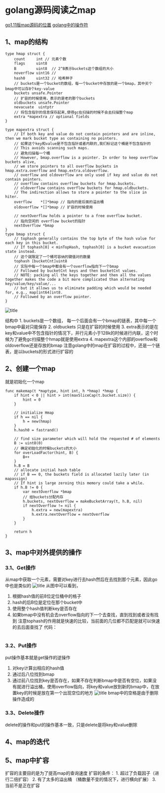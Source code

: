 # golang源码阅读之map
[go1.11版map源码的位置](https://github.com/Alvin-Fu/readgolangcode/blob/master/map.go)
[golang中的操作符](https://github.com/Alvin-Fu/notebook/blob/master/golang/operator/operator.md)

## 1、map的结构
```
type hmap struct {
	count     int // 元素个数
	flags     uint8
	B         uint8  // 2^B表示buckets这个数组的大小
	noverflow uint16 // 
	hash0     uint32 // 哈希种子
	// buckets是一个bucket的数组，每一个bucket中存放的是一个bmap，其中买个bmap中可以存8个key-value
	buckets unsafe.Pointer 
	// 扩容的时候使用，表示的是老的那个buckets
	oldbuckets unsafe.Pointer 
	nevacuate  uintptr        
	// 将包含指针的信息保存起来,使得gc在扫描的时候不会去扫描整个map
	extra *mapextra // optional fields
}

```

```
type mapextra struct {
	// If both key and value do not contain pointers and are inline, then we mark bucket type as containing no pointers.
	// 如果这个key和value是不包含指针或者内联的,我们标记这个桶是不包含指针的
	// This avoids scanning such maps.
	// 避免扫描每一个桶
	// However, bmap.overflow is a pointer. In order to keep overflow buckets alive,
	// we store pointers to all overflow buckets in hmap.extra.overflow and hmap.extra.oldoverflow.
	// overflow and oldoverflow are only used if key and value do not contain pointers.
	// overflow contains overflow buckets for hmap.buckets.
	// oldoverflow contains overflow buckets for hmap.oldbuckets.
	// The indirection allows to store a pointer to the slice in hiter.
	overflow    *[]*bmap // 指向的是后面的溢出桶
	oldoverflow *[]*bmap // 扩容的时候使用

	// nextOverflow holds a pointer to a free overflow bucket.
	// 指向空闲的 overflow bucket的指针
	nextOverflow *bmap
}
type bmap struct {
	// tophash generally contains the top byte of the hash value for each key in this bucket.
	// If tophash[0] < minTopHash, tophash[0] is a bucket evacuation state instead.
	// 这个就限定了一个桶可容纳的键值对的数量
	tophash [bucketCnt]uint8
	// 实际中每一个bmap中都会有一个overflow指向下一个bmap
	// Followed by bucketCnt keys and then bucketCnt values.
	// NOTE: packing all the keys together and then all the values together makes the code a bit more complicated than alternating key/value/key/value/...
	// but it allows us to eliminate padding which would be needed for, e.g., map[int64]int8.
	// Followed by an overflow pointer.
}

```
![title](../.local/static/2019/10/2/Snipaste_2019-11-04_15-58-33.1572928191038.png)

结构中 
	1. buckets是一个数组， 每一个后面会有一个bmap的链表，其中每一个bmap中最对只能保存
	2. oldbuckets 只是在扩容的时候使用
	3. extra表示的是在key和value中不包含指针的情况下，并行元素小于128k的时候进行内联，这个时候为了避免gc扫描整个hmap就是使用extra
	4. mapextra这个内部的overflow和oldoverflow还是存放的bmap
注意golang中的map在扩容的过程中，还是一个链表，是以buckets的形式进行扩容的

## 2、创建一个map
就是初始化一个map
```
func makemap(t *maptype, hint int, h *hmap) *hmap {
	if hint < 0 || hint > int(maxSliceCap(t.bucket.size)) {
		hint = 0
	}

	// initialize Hmap
	if h == nil {
		h = new(hmap)
	}
	h.hash0 = fastrand()

	// find size parameter which will hold the requested # of elements
	B := uint8(0)
	// 确定初始化的时候buckets的大小
	for overLoadFactor(hint, B) {
		B++
	}
	h.B = B
	// allocate initial hash table
	// if B == 0, the buckets field is allocated lazily later (in mapassign)
	// If hint is large zeroing this memory could take a while.
	if h.B != 0 {
		var nextOverflow *bmap
		// 给buckets分配内存
		h.buckets, nextOverflow = makeBucketArray(t, h.B, nil)
		if nextOverflow != nil {
			h.extra = new(mapextra)
			h.extra.nextOverflow = nextOverflow
		}
	}

	return h
}

```


## 3、map中对外提供的操作
### 3.1、Get操作
从map中获取一个元素，需要对key进行去hash然后在去找到那个元素，因此go中也是类似的
![title](../.local/static/2019/10/2/Snipaste_2019-11-04_17-41-52.1572928201136.png)
从图中可以看到，
1. 根据hash值的前8位定位桶中的格子
2. hash的后B位是定位在那个bucket中
3. 使用整个hash值判断key是否存在
4. 如果bmap中没有机会去overflow指向的下一个去查找，直到找到或者没有找到
注意tophash的作用就是快速的比较，当前面的几位都不匹配是就可以快速的去后面查找了
代码：
```

```
### 3.2、Put操作
put操作基本就是get操作的逆操作
1. 对key计算出相应的hash值
2. 通过后八位找到bmap
3. 通过前八位找到key是否存在，如果不存在判断bmap中是否有空位，如果没有就进行溢出桶，使用overflow指向，将key和value放到新的bmap中，在放置key的时候是放在第一个出现空位的地方
![title](../.local/static/2019/10/2/Snipaste_2019-11-04_20-14-40.1572928207232.png)
bmap中的空格是由于删除操作造成的


### 3.3、Delete操作
delete的操作和put的操作基本一致，只是delete是将key和value删除

## 4、map的迭代

## 5、map中扩容
扩容的主要目的是为了提高map的查询速度
扩容的条件：
	1. 超过了负载因子（进行二倍扩容）
	2. 有了太多的溢出桶 （桶数量不变的情况下，进行横向扩展）
	3. 当前不是正在扩容
	
















